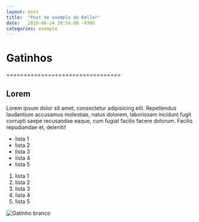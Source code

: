 ```yaml
---
layout: post
title:  "Post de exemplo do Keller"
date:   2018-06-24 10:56:00 -0300
categories: exemplo
---
```


# Gatinhos
=================================

## Lorem

Lorem ipsum dolor sit amet, consectetur adipisicing elit. Repellendus laudantium accusamus molestiae, natus dolorem, laboriosam incidunt fugit corrupti saepe recusandae eaque, cum fugiat facilis facere dolorum. Facilis repudiandae et, deleniti!

- lista 1
- lista 2
- lista 3
- lista 4
- lista 5

1. lista 1
2. lista 2
3. lista 3
4. lista 4
5. lista 5

![Gatinho branco](https://abrilveja.files.wordpress.com/2016/07/saude-gato-20160727-02.jpg)